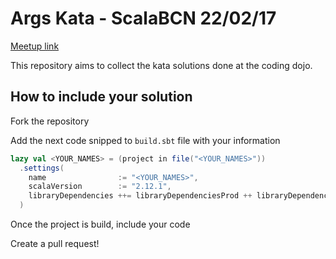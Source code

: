 # Args Kata - ScalaBCN 22/02/17

[Meetup link](https://www.meetup.com/Scala-Developers-Barcelona/events/237631009/)

This repository aims to collect the kata solutions done at the coding dojo.

## How to include your solution

Fork the repository

Add the next code snipped to `build.sbt` file with your information

```Scala
lazy val <YOUR_NAMES> = (project in file("<YOUR_NAMES>"))
  .settings(
    name                := "<YOUR_NAMES>",
    scalaVersion        := "2.12.1",
    libraryDependencies ++= libraryDependenciesProd ++ libraryDependenciesTest
  )
```

Once the project is build, include your code

Create a pull request!